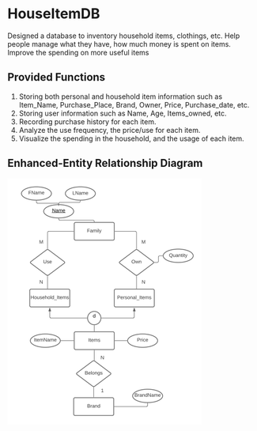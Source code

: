 # HouseItemDB
Designed a database to inventory household items, clothings, etc. Help people manage what they have, how much money is spent on items. Improve the spending on more useful items
## Provided Functions
1. Storing both personal and household item information such as Item_Name, Purchase_Place, Brand, Owner, Price, Purchase_date, etc.
2. Storing user information such as Name, Age, Items_owned, etc.
3. Recording purchase history for each item.
4. Analyze the use frequency, the price/use for each item.
5. Visualize the spending in the household, and the usage of each item.

## Enhanced-Entity Relationship Diagram
 ![EER](images/EER.png)
